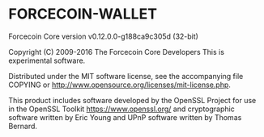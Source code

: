 # FORCECOIN-WALLET

Forcecoin Core version v0.12.0.0-g188ca9c305d (32-bit)

Copyright (C) 2009-2016 The Forcecoin Core Developers
This is experimental software.

Distributed under the MIT software license, see the accompanying file COPYING or http://www.opensource.org/licenses/mit-license.php.

This product includes software developed by the OpenSSL Project for use in the OpenSSL Toolkit https://www.openssl.org/ and cryptographic software written by Eric Young and UPnP software written by Thomas Bernard. 
